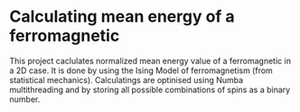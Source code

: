 # Calculating mean energy of a ferromagnetic

This project caclulates normalized mean energy value of a ferromagnetic in a 2D case. It is done by using the Ising Model of ferromagnetism (from statistical mechanics). Calculatings are optinised using Numba multithreading and by storing all possible combinations of spins as a binary number.
